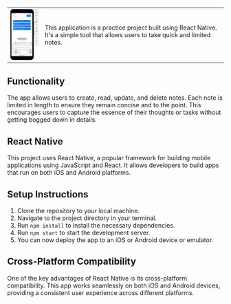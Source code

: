 <table>
  <tr>
    <td>
      <img src="/assets/Screenshot%202024-04-09%20at%2019.25.28.png" width="150" alt="Screenshot" />
    </td>
    <td>
      This application is a practice project built using React Native. It's a simple tool that allows users to take quick and limited notes.
    </td>
  </tr>
</table>



## Functionality

The app allows users to create, read, update, and delete notes. Each note is limited in length to ensure they remain concise and to the point. This encourages users to capture the essence of their thoughts or tasks without getting bogged down in details.

## React Native 

This project uses React Native, a popular framework for building mobile applications using JavaScript and React. It allows developers to build apps that run on both iOS and Android platforms.


## Setup Instructions

1. Clone the repository to your local machine.
2. Navigate to the project directory in your terminal.
3. Run `npm install` to install the necessary dependencies.
4. Run `npm start` to start the development server.
5. You can now deploy the app to an iOS or Android device or emulator.

## Cross-Platform Compatibility

One of the key advantages of React Native is its cross-platform compatibility. This app works seamlessly on both iOS and Android devices, providing a consistent user experience across different platforms.
